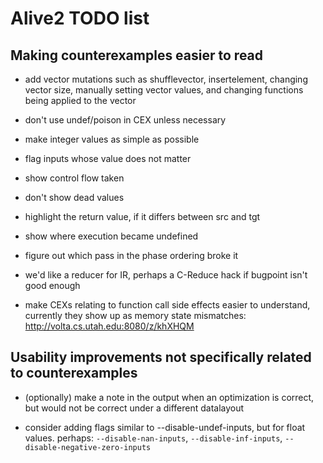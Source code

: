 Alive2 TODO list
================

Making counterexamples easier to read
-------------------------------------
- add vector mutations such as shufflevector, insertelement, changing vector size, manually setting vector values, and changing functions being applied to the vector

- don't use undef/poison in CEX unless necessary

- make integer values as simple as possible

- flag inputs whose value does not matter

- show control flow taken

- don't show dead values

- highlight the return value, if it differs between src and tgt

- show where execution became undefined

- figure out which pass in the phase ordering broke it

- we'd like a reducer for IR, perhaps a C-Reduce hack if bugpoint
  isn't good enough

- make CEXs relating to function call side effects easier to
  understand, currently they show up as memory state mismatches:
  http://volta.cs.utah.edu:8080/z/khXHQM

Usability improvements not specifically related to counterexamples
------------------------------------------------------------------

- (optionally) make a note in the output when an optimization is
  correct, but would not be correct under a different datalayout

- consider adding flags similar to --disable-undef-inputs, but for
  float values. perhaps: `--disable-nan-inputs`, `--disable-inf-inputs`,
  `--disable-negative-zero-inputs`
